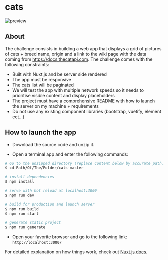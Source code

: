 # cats

![preview](https://github.com/damstaylor/cats/blob/master/cats-portfolio-preview.png)

## About

The challenge consists in building a web app that displays a grid of pictures of cats + breed name, origin and a link to the wiki page with the data coming from https://docs.thecatapi.com.
The challenge comes with the following constraints:
* Built with Nuxt.js and be server side rendered
* The app must be responsive
* The cats list will be paginated
* We will test the app with multiple network speeds so it needs to prioritise visible content and display placeholders
* The project must have a comprehensive README with how to launch the server on my machine + requirements
* Do not use any existing component libraries (bootstrap, vuetify, element ect...)


## How to launch the app

* Download the source code and unzip it.

* Open a terminal app and enter the following commands:

```bash
# Go to the unzipped directory (replace content below by accurate path)
$ cd Path/Of/The/Folder/cats-master

# install dependencies
$ npm install

# serve with hot reload at localhost:3000
$ npm run dev

# build for production and launch server
$ npm run build
$ npm run start

# generate static project
$ npm run generate
```

* Open your favorite browser and go to the following link: `http://localhost:3000/`

For detailed explanation on how things work, check out [Nuxt.js docs](https://nuxtjs.org).
